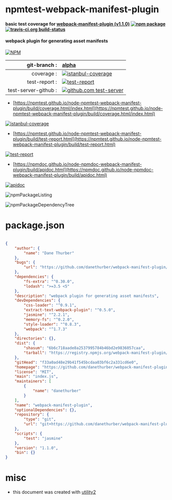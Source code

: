 # npmtest-webpack-manifest-plugin

#### basic test coverage for  [webpack-manifest-plugin (v1.1.0)](https://github.com/danethurber/webpack-manifest-plugin)  [![npm package](https://img.shields.io/npm/v/npmtest-webpack-manifest-plugin.svg?style=flat-square)](https://www.npmjs.org/package/npmtest-webpack-manifest-plugin) [![travis-ci.org build-status](https://api.travis-ci.org/npmtest/node-npmtest-webpack-manifest-plugin.svg)](https://travis-ci.org/npmtest/node-npmtest-webpack-manifest-plugin)

#### webpack plugin for generating asset manifests

[![NPM](https://nodei.co/npm/webpack-manifest-plugin.png?downloads=true&downloadRank=true&stars=true)](https://www.npmjs.com/package/webpack-manifest-plugin)

| git-branch : | [alpha](https://github.com/npmtest/node-npmtest-webpack-manifest-plugin/tree/alpha)|
|--:|:--|
| coverage : | [![istanbul-coverage](https://npmtest.github.io/node-npmtest-webpack-manifest-plugin/build/coverage.badge.svg)](https://npmtest.github.io/node-npmtest-webpack-manifest-plugin/build/coverage.html/index.html)|
| test-report : | [![test-report](https://npmtest.github.io/node-npmtest-webpack-manifest-plugin/build/test-report.badge.svg)](https://npmtest.github.io/node-npmtest-webpack-manifest-plugin/build/test-report.html)|
| test-server-github : | [![github.com test-server](https://npmtest.github.io/node-npmtest-webpack-manifest-plugin/GitHub-Mark-32px.png)](https://npmtest.github.io/node-npmtest-webpack-manifest-plugin/build/app/index.html) | | build-artifacts : | [![build-artifacts](https://npmtest.github.io/node-npmtest-webpack-manifest-plugin/glyphicons_144_folder_open.png)](https://github.com/npmtest/node-npmtest-webpack-manifest-plugin/tree/gh-pages/build)|

- [https://npmtest.github.io/node-npmtest-webpack-manifest-plugin/build/coverage.html/index.html](https://npmtest.github.io/node-npmtest-webpack-manifest-plugin/build/coverage.html/index.html)

[![istanbul-coverage](https://npmtest.github.io/node-npmtest-webpack-manifest-plugin/build/screenCapture.buildCi.browser.%252Ftmp%252Fbuild%252Fcoverage.lib.html.png)](https://npmtest.github.io/node-npmtest-webpack-manifest-plugin/build/coverage.html/index.html)

- [https://npmtest.github.io/node-npmtest-webpack-manifest-plugin/build/test-report.html](https://npmtest.github.io/node-npmtest-webpack-manifest-plugin/build/test-report.html)

[![test-report](https://npmtest.github.io/node-npmtest-webpack-manifest-plugin/build/screenCapture.buildCi.browser.%252Ftmp%252Fbuild%252Ftest-report.html.png)](https://npmtest.github.io/node-npmtest-webpack-manifest-plugin/build/test-report.html)

- [https://npmdoc.github.io/node-npmdoc-webpack-manifest-plugin/build/apidoc.html](https://npmdoc.github.io/node-npmdoc-webpack-manifest-plugin/build/apidoc.html)

[![apidoc](https://npmdoc.github.io/node-npmdoc-webpack-manifest-plugin/build/screenCapture.buildCi.browser.%252Ftmp%252Fbuild%252Fapidoc.html.png)](https://npmdoc.github.io/node-npmdoc-webpack-manifest-plugin/build/apidoc.html)

![npmPackageListing](https://npmtest.github.io/node-npmtest-webpack-manifest-plugin/build/screenCapture.npmPackageListing.svg)

![npmPackageDependencyTree](https://npmtest.github.io/node-npmtest-webpack-manifest-plugin/build/screenCapture.npmPackageDependencyTree.svg)



# package.json

```json

{
    "author": {
        "name": "Dane Thurber"
    },
    "bugs": {
        "url": "https://github.com/danethurber/webpack-manifest-plugin/issues"
    },
    "dependencies": {
        "fs-extra": "^0.30.0",
        "lodash": ">=3.5 <5"
    },
    "description": "webpack plugin for generating asset manifests",
    "devDependencies": {
        "css-loader": "^0.9.1",
        "extract-text-webpack-plugin": "^0.5.0",
        "jasmine": "^2.2.1",
        "memory-fs": "^0.2.0",
        "style-loader": "^0.8.3",
        "webpack": "^1.7.3"
    },
    "directories": {},
    "dist": {
        "shasum": "6b6c718aade8a2537995784b46bd2e9836057caa",
        "tarball": "https://registry.npmjs.org/webpack-manifest-plugin/-/webpack-manifest-plugin-1.1.0.tgz"
    },
    "gitHead": "f33a0ad48e29b41f545bcdaa03bf6c2a331cd6e0",
    "homepage": "https://github.com/danethurber/webpack-manifest-plugin",
    "license": "MIT",
    "main": "index.js",
    "maintainers": [
        {
            "name": "danethurber"
        }
    ],
    "name": "webpack-manifest-plugin",
    "optionalDependencies": {},
    "repository": {
        "type": "git",
        "url": "git+https://github.com/danethurber/webpack-manifest-plugin.git"
    },
    "scripts": {
        "test": "jasmine"
    },
    "version": "1.1.0",
    "bin": {}
}
```



# misc
- this document was created with [utility2](https://github.com/kaizhu256/node-utility2)
